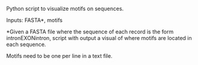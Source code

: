 Python script to visualize motifs on sequences.

Inputs: FASTA*, motifs

*Given a FASTA file where the sequence of each record is the form intronEXONintron, script with output a visual of where motifs are located in each sequence.

Motifs need to be one per line in a text file. 


